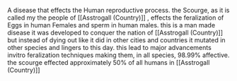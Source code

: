 A disease that effects the Human reproductive process. the Scourge, as it is called my the people of [[Asstrogall (Country)]] , effects the feralization of Eggs in human Females and sperm in human males. this is a man made disease it was developed to conquer the nation of [[Asstrogall (Country)]] but instead  of dying out like it did in other cities and countries it mutated in  other species and lingers to this day. this lead to major advancements invitro feralization techniques making them, in all species, 98.99% affective.
the scourge effected approximately 50% of all humans in [[Asstrogall (Country)]]